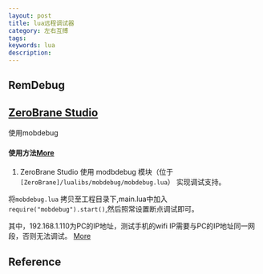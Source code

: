 ```yaml
---
layout: post
title: lua远程调试器
category: 左右互搏
tags:
keywords: lua
description: 
---
```


## RemDebug

## [ZeroBrane Studio](https://studio.zerobrane.com/)

使用mobdebug

#### 使用方法[More](https://blog.zengrong.net/post/1951.html)

1. ZeroBrane Studio 使用 modbdebug 模块（位于 `[ZeroBrane]/lualibs/mobdebug/mobdebug.lua`） 实现调试支持。

将`mobdebug.lua` 拷贝至工程目录下,main.lua中加入`require("mobdebug").start()`,然后照常设置断点调试即可。

其中，192.168.1.110为PC的IP地址，测试手机的wifi IP需要与PC的IP地址同一网段，否则无法调试。 [More](https://yq.aliyun.com/ask/272143)

## Reference
